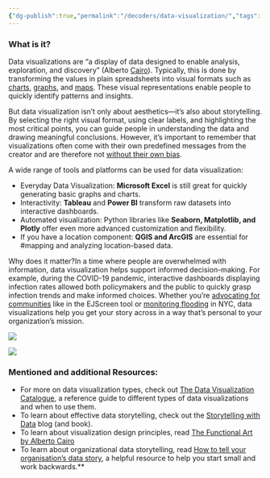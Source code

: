 ```yaml
---
{"dg-publish":true,"permalink":"/decoders/data-visualization/","tags":["mapping","access","accessibility"]}
---
```



### **What is it?** 

Data visualizations are “a display of data designed to enable analysis, exploration, and discovery” (Alberto [Cairo](https://www.oreilly.com/library/view/the-truthful-art/9780133440492/)). Typically, this is done by transforming the values in plain spreadsheets into visual formats such as [charts](https://www.storytellingwithdata.com/blog/2020/2/19/what-is-a-bar-chart), [graphs](https://www.storytellingwithdata.com/blog/2020/4/9/what-is-an-area-graph), and [maps](https://clausa.app.carto.com/map/f3a1500a-1437-4518-be38-3719ddfde288). These visual representations enable people to quickly identify patterns and insights. 

But data visualization isn’t only about aesthetics—it’s also about storytelling. By selecting the right visual format, using clear labels, and highlighting the most critical points, you can guide people in understanding the data and drawing meaningful conclusions. However, it’s important to remember that visualizations often come with their own predefined messages from the creator and are therefore not [without their own bias](https://handsondataviz.org/data-bias.html). 

A wide range of tools and platforms can be used for data visualization:

- Everyday Data Visualization: **Microsoft Excel** is still great for quickly generating basic graphs and charts.
- Interactivity: **Tableau** and **Power BI** transform raw datasets into interactive dashboards.
- Automated visualization: Python libraries like **Seaborn, Matplotlib, and Plotly** offer even more advanced customization and flexibility.
- If you have a location component: **QGIS and ArcGIS** are essential for #mapping and analyzing location-based data.

Why does it matter?In a time where people are overwhelmed with information, data visualization helps support informed decision-making. For example, during the COVID-19 pandemic, interactive dashboards displaying infection rates allowed both policymakers and the public to quickly grasp infection trends and make informed choices. Whether you’re [advocating for communities](https://pedp-ejscreen.azurewebsites.net/) like in the EJScreen tool or [monitoring flooding](https://dataviz.floodnet.nyc/) in NYC, data visualizations help you get your story across in a way that’s personal to your organization’s mission.

  

![](https://lh7-rt.googleusercontent.com/docsz/AD_4nXdiyZ4EqnWCk3fCfh7lkxX5YX2DF-yBhyMuMGdqUMGCXBblD90miHgkrAwtEBSeBs6Vp_pjmaJG1pnWDWddG1ihAkiSzm0VttxRszVK_URWH3LKoEWDXo4j4HxLUXxHtYfota8_9Q?key=4BE3JBnnhtlUwSo1LoXehA)

![](https://lh7-rt.googleusercontent.com/docsz/AD_4nXfmBaCi8cyzGiUdDsW0PWcD88n5gosfC6bf5ZUCq0vxgNF9aab4emrWG7mqSHWgtYm5KYJz8xwc81erYdXoo3pZBA19H3HIdsJEYpohAf6t8sziMIzwxyeDkrcMh-Un_9NmfJAX8w?key=4BE3JBnnhtlUwSo1LoXehA)

  

### **Mentioned and additional Resources:**

- For more on data visualization types, check out [The Data Visualization Catalogue](https://datavizcatalogue.com/), a reference guide to different types of data visualizations and when to use them.
- To learn about effective data storytelling, check out the [Storytelling with Data](https://www.storytellingwithdata.com/) blog (and book).
- To learn about visualization design principles, read [The Functional Art by Alberto Cairo](https://www.amazon.com/Functional-Art-introduction-information-visualization/dp/0321834739/)
- To learn about organizational data storytelling, read [How to tell your organisation’s data story](https://www.theengineroom.org/library/how-to-tell-your-organisations-data-story/), a helpful resource to help you start small and work backwards.**